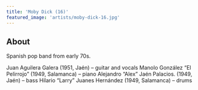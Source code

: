 ```yaml
---
title: 'Moby Dick (16)'
featured_image: 'artists/moby-dick-16.jpg'
---
```


## About

Spanish pop band from early 70s.

Juan Aguilera Galera (1951, Jaén) – guitar and vocals
Manolo González “El Pelirrojo” (1949, Salamanca) – piano
Alejandro “Alex” Jaén Palacios. (1949, Jaén) – bass
Hilario “Larry” Juanes Hernández (1949, Salamanca) – drums
